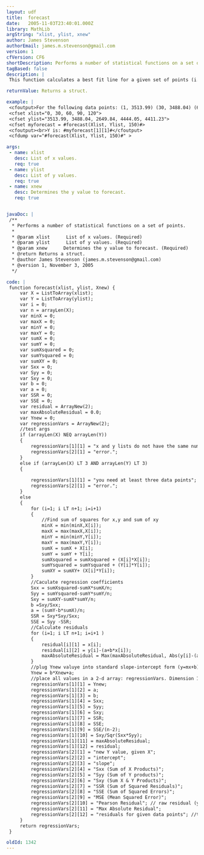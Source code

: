 ```yaml
---
layout: udf
title:  forecast
date:   2005-11-03T23:40:01.000Z
library: MathLib
argString: "xlist, ylist, xnew"
author: James Stevenson
authorEmail: james.m.stevenson@gmail.com
version: 1
cfVersion: CF6
shortDescription: Performs a number of statistical functions on a set of points.
tagBased: false
description: |
 This function calculates a best fit line for a given set of points (i.e., provides slope &amp; intercept) and predicts a future value along a linear trend. It also provides values for a number of residual functions (SSR, SSE, MSE, Pearson's R, max absolute residual) and provides residual values for all given data points. Enter points as comma-delimited lists of X and Y values. Enter a known X for the third argument to get a predicted y value.

returnValue: Returns a struct.

example: |
 <cfoutput>For the following data points: (1, 3513.99) (30, 3488.04) (60, 2649.84) (90, 4444.05) (120, 4411.23), find the expected y value of (150, y).</cfoutput>
 <cfset xlist="0, 30, 60, 90, 120">
 <cfset ylist="3513.99, 3488.04, 2649.84, 4444.05, 4411.23"> 
 <cfset myforecast = #forecast(Xlist, Ylist, 150)#>
 <cfoutput><br>Y is: #myforecast[1][1]#</cfoutput>
 <cfdump var="#forecast(Xlist, Ylist, 150)#" >

args:
 - name: xlist
   desc: List of x values.
   req: true
 - name: ylist
   desc: List of y values.
   req: true
 - name: xnew
   desc: Determines the y value to forecast.
   req: true


javaDoc: |
 /**
  * Performs a number of statistical functions on a set of points.
  * 
  * @param xlist      List of x values. (Required)
  * @param ylist      List of y values. (Required)
  * @param xnew      Determines the y value to forecast. (Required)
  * @return Returns a struct. 
  * @author James Stevenson (james.m.stevenson@gmail.com) 
  * @version 1, November 3, 2005 
  */

code: |
 function forecast(xlist, ylist, Xnew) {
     var X = ListToArray(xlist);
     var Y = ListToArray(ylist);
     var i = 0;
     var n = arrayLen(X);
     var minX = 0;
     var maxX = 0;
     var minY = 0;
     var maxY = 0;
     var sumX = 0;
     var sumY = 0;
     var sumXsquared = 0;
     var sumYsquared = 0;
     var sumXY = 0;
     var Sxx = 0;
     var Syy = 0;
     var Sxy = 0;
     var b = 0;
     var a = 0;
     var SSR = 0;
     var SSE = 0;
     var residual = ArrayNew(2);
     var maxAbsoluteResidual = 0.0;
     var Ynew = 0;
     var regressionVars = ArrayNew(2);
     //test args
     if (arrayLen(X) NEQ arrayLen(Y)) 
     {
         regressionVars[1][1] = "x and y lists do not have the same number of values";
         regressionVars[2][1] = "error.";
     }
     else if (arrayLen(X) LT 3 AND arrayLen(Y) LT 3) 
     {
         
         regressionVars[1][1] = "you need at least three data points";
         regressionVars[2][1] = "error.";
     }
     else 
     { 
         for (i=1; i LT n+1; i=i+1) 
         {    
             //Find sum of squares for x,y and sum of xy
             minX = min(minX,X[i]);
             maxX = max(maxX,X[i]);
             minY = min(minY,Y[i]);
             maxY = max(maxY,Y[i]);
             sumX = sumX + X[i];        
             sumY = sumY + Y[i];        
             sumXsquared = sumXsquared + (X[i]*X[i]);    
             sumYsquared = sumYsquared + (Y[i]*Y[i]);
             sumXY = sumXY+ (X[i]*Y[i]);
         }
         //Caculate regression coefficients
         Sxx = sumXsquared-sumX*sumX/n;
         Syy = sumYsquared-sumY*sumY/n;
         Sxy = sumXY-sumX*sumY/n;
         b =Sxy/Sxx;
         a = (sumY-b*sumX)/n;
         SSR = Sxy*Sxy/Sxx;
         SSE = Syy -SSR;
         //Calculate residuals
         for (i=1; i LT n+1; i=i+1 ) 
         {           
             residual[i][1] = x[i];
             residual[i][2] = y[i]-(a+b*x[i]);
             maxAbsoluteResidual = Max(maxAbsoluteResidual, Abs(y[i]-(a+b*x[i])));
         }
         //plug Ynew valuye into standard slope-intercept form (y=mx+b) to find new data point's coordinates
         Ynew = b*Xnew+a; 
         //place all values in a 2-d array: regressionVars. Dimension 1 holds the values themselves, dimension 2 contains a descriptive label for each value
         regressionVars[1][1] = Ynew;
         regressionVars[1][2] = a;
         regressionVars[1][3] = b;
         regressionVars[1][4] = Sxx;
         regressionVars[1][5] = Syy;
         regressionVars[1][6] = Sxy;
         regressionVars[1][7] = SSR;
         regressionVars[1][8] = SSE;
         regressionVars[1][9] = SSE/(n-2);
         regressionVars[1][10] = Sxy/Sqr(Sxx*Syy);
         regressionVars[1][11] = maxAbsoluteResidual;
         regressionVars[1][12] = residual;
         regressionVars[2][1] = "new Y value, given X";
         regressionVars[2][2] = "intercept";
         regressionVars[2][3] = "slope";
         regressionVars[2][4] = "Sxx (Sum of X Products)";
         regressionVars[2][5] = "Syy (Sum of Y products)";
         regressionVars[2][6] = "Sxy (Sum X & Y Products)";
         regressionVars[2][7] = "SSR (Sum of Squared Residuals)";
         regressionVars[2][8] = "SSE (Sum of Squared Errors)";
         regressionVars[2][9] = "MSE (Mean Squared Error)";
         regressionVars[2][10] = "Pearson Residual"; // raw residual (y-m), scaled by the estimated standard deviation of y.
         regressionVars[2][11] = "Max Absolute Residual";
         regressionVars[2][12] = "residuals for given data points"; //this value is a 2-d array
     }
     return regressionVars;
 }

oldId: 1342
---
```


